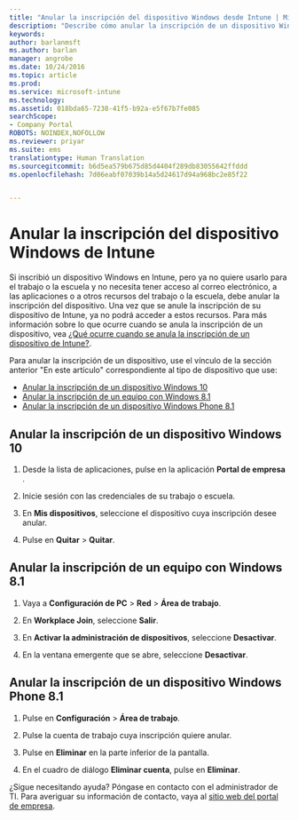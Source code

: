 ```yaml
---
title: "Anular la inscripción del dispositivo Windows desde Intune | Microsoft Docs"
description: "Describe cómo anular la inscripción de un dispositivo Windows de Intune."
keywords: 
author: barlanmsft
ms.author: barlan
manager: angrobe
ms.date: 10/24/2016
ms.topic: article
ms.prod: 
ms.service: microsoft-intune
ms.technology: 
ms.assetid: 018bda65-7238-41f5-b92a-e5f67b7fe085
searchScope:
- Company Portal
ROBOTS: NOINDEX,NOFOLLOW
ms.reviewer: priyar
ms.suite: ems
translationtype: Human Translation
ms.sourcegitcommit: b6d5ea579b675d85d4404f289db83055642ffddd
ms.openlocfilehash: 7d06eabf07039b14a5d24617d94a968bc2e85f22


---
```



# <a name="unenroll-your-windows-device-from-intune"></a>Anular la inscripción del dispositivo Windows de Intune

Si inscribió un dispositivo Windows en Intune, pero ya no quiere usarlo para el trabajo o la escuela y no necesita tener acceso al correo electrónico, a las aplicaciones o a otros recursos del trabajo o la escuela, debe anular la inscripción del dispositivo. Una vez que se anule la inscripción de su dispositivo de Intune, ya no podrá acceder a estos recursos. Para más información sobre lo que ocurre cuando se anula la inscripción de un dispositivo, vea [¿Qué ocurre cuando se anula la inscripción de un dispositivo de Intune?](what-happens-if-you-unenroll-your-device-from-intune-windows.md).

Para anular la inscripción de un dispositivo, use el vínculo de la sección anterior "En este artículo" correspondiente al tipo de dispositivo que use:

-    [Anular la inscripción de un dispositivo Windows 10](#unenroll-your-windows-10-device)
-    [Anular la inscripción de un equipo con Windows 8.1](#unenroll-your-windows-8-1-computer)
-    [Anular la inscripción de un dispositivo Windows Phone 8.1](#unenroll-your-windows-phone-8-1-device)

## <a name="unenroll-your-windows-10-device"></a>Anular la inscripción de un dispositivo Windows 10

1.  Desde la lista de aplicaciones, pulse en la aplicación **Portal de empresa** .

2.  Inicie sesión con las credenciales de su trabajo o escuela.

3.  En **Mis dispositivos**, seleccione el dispositivo cuya inscripción desee anular.

4.  Pulse en **Quitar** &gt; **Quitar**.

## <a name="unenroll-your-windows-81-computer"></a>Anular la inscripción de un equipo con Windows 8.1

1.  Vaya a **Configuración de PC** &gt; **Red** &gt; **Área de trabajo**.

2.  En **Workplace Join**, seleccione **Salir**.

3.  En **Activar la administración de dispositivos**, seleccione **Desactivar**.

4.  En la ventana emergente que se abre, seleccione **Desactivar**.

## <a name="unenroll-your-windows-phone-81-device"></a>Anular la inscripción de un dispositivo Windows Phone 8.1

1.  Pulse en **Configuración** &gt; **Área de trabajo**.

2.  Pulse la cuenta de trabajo cuya inscripción quiere anular.

3.  Pulse en **Eliminar** en la parte inferior de la pantalla.

4.  En el cuadro de diálogo **Eliminar cuenta**, pulse en **Eliminar**.

¿Sigue necesitando ayuda? Póngase en contacto con el administrador de TI. Para averiguar su información de contacto, vaya al [sitio web del portal de empresa](http://portal.manage.microsoft.com).



<!--HONumber=Dec16_HO2-->


